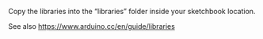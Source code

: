 Copy the libraries into the “libraries” folder inside your sketchbook location. 

See also https://www.arduino.cc/en/guide/libraries